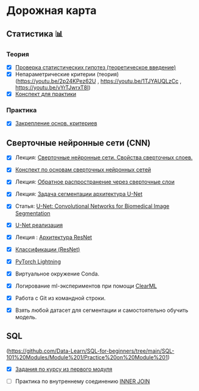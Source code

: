 # Дорожная карта

## Статистика :bar_chart:

### Теория
- [x] [Проверка статистических гипотез (теоретическое введение)](https://www.youtube.com/watch?v=01PL0UG6ah8&t=3080s)
- [x] Непараметрические критерии (теория) (https://youtu.be/2p24KPez62U , https://youtu.be/1TJYAUQLzCc , https://youtu.be/vYrTJwrxT8I)
- [x] [Конспект для практики](https://github.com/makarstasia/MyRoadMap/blob/main/Статистика%20(введение%20в%20теорию)%20.pdf)

### Практика
- [x] [Закрепление основ. критериев](https://github.com/makarstasia/MyRoadMap/blob/main/Практика%20статистика/Статистические_критерии.ipynb)


## Сверточные нейронные сети (CNN)
- [x] Лекция: [Сверточные нейронные сети. Свойства сверточных слоев.](https://www.youtube.com/live/x5yql5SV_hI?feature=share)
- [x] [Конспект по основам сверточных нейронных сетей](https://github.com/makarstasia/MyRoadMap/blob/7251cd837452d7aa810f777ff9c5acf06cf1661b/%D0%9A%D0%BE%D0%BD%D1%81%D0%BF%D0%B5%D0%BA%D1%82%20%D0%BF%D0%BE%20%D0%BE%D1%81%D0%BD%D0%BE%D0%B2%D0%B0%D0%BC%20%D1%81%D0%B2%D0%B5%D1%80%D1%82%D0%BE%D1%87%D0%BD%D1%8B%D1%85%20%D0%BD%D0%B5%D0%B8%CC%86%D1%80%D0%BE%D0%BD%D0%BD%D1%8B%D1%85%20%D1%81%D0%B5%D1%82%D0%B5%D0%B8%CC%86.pdf)
- [x] Лекция: [Обратное распространение через сверточные слои](https://www.youtube.com/watch?v=RHQRwmXwS4o&list=TLPQMTMwODIwMjMjAu3tzEuDVg&index=2)
- [x] Лекция: [Задача сегментации архитектура U-Net](https://www.youtube.com/watch?v=5cuWC9fD7BA)
- [x] Статья: [U-Net: Convolutional Networks for Biomedical Image Segmentation](https://arxiv.org/pdf/1505.04597.pdf)
- [x] [U-Net реализация](https://github.com/makarstasia/MyRoadMap/blob/main/UNETrealization.ipynb)
- [x] Лекция : [Архитектура ResNet](https://www.youtube.com/watch?v=M_ukL_cDvWg)
- [x] [Классификации (ResNet)](https://github.com/makarstasia/MyRoadMap/blob/main/resnet18-realization-ipynb.ipynb)

- [x] [PyTorch Lightning](https://www.youtube.com/playlist?list=PLhhyoLH6IjfyL740PTuXef4TstxAK6nGP)

- [x] Виртуальное окружение Conda. 
- [x] Логирование ml-экспериментов при помощи [ClearML](https://github.com/makarstasia/MyRoadMap/blob/main/ClearML_Test.ipynb)
- [x] Работа с Git из командной строки. 
- [x] Взять любой датасет для сегментации и самостоятельно обучить модель.

## SQL
(https://github.com/Data-Learn/SQL-for-beginners/tree/main/SQL-101%20Modules/Module%201/Practice%20on%20Module%201)
- [x] [Задания по курсу из первого модуля](https://github.com/makarstasia/MyRoadMap/blob/main/module1.sql)
- [ ] Практика по внутреннему соединению [INNER JOIN](https://github.com/makarstasia/MyRoadMap/blob/main/module2_12.sql)



